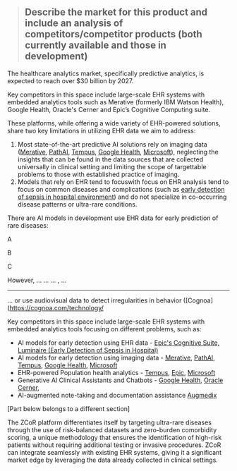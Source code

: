 > ## Describe the market for this product and include an analysis of competitors/competitor products (both currently available and those in development)

The healthcare analytics market, specifically predictive analytics, is expected to reach over $30 billion by 2027. 

Key competitors in this space include large-scale EHR systems with embedded analytics tools such as Merative (formerly IBM Watson Health), Google Health, Oracle's Cerner and Epic’s Cognitive Computing suite. 

These platforms, while offering a wide variety of EHR-powered solutions, share two key limitations in utilizing EHR data we aim to address:

1. Most state-of-the-art predictive AI solutions rely on imaging data ([Merative](https://www.merative.com/content/dam/merative/documents/ebook/achieving-the-benefits-of-ai.pdf), [PathAI](https://www.pathai.com/), [Tempus](https://www.tempus.com/radiology/), [Google Health](https://health.google/health-research/imaging-and-diagnostics/), [Microsoft](https://www.microsoft.com/en-us/research/project/ai-for-health/)), neglecting the insights that can be found in the data sources that are collected universally in clinical setting and limiting the scope of targettable problems to those with established practice of imaging. 
2. Models that rely on EHR tend to focuswith focus on EHR analysis tend to focus on common diseases and complications (such as [early detection of sepsis in hospital environment](https://www.mayoclinicplatform.org/2024/05/02/using-ai-to-predict-the-onset-of-sepsis)) and do not specialize in co-occurring disease patterns or ultra-rare conditions.

There are AI models in development use EHR data for early prediction of rare diseases:

A 

B

C

However, ... ... ... , ...

***


...   or use audiovisual data to detect irregularities in behavior ([Cognoa](https://cognoa.com/technology/

Key competitors in this space include large-scale EHR systems with embedded analytics tools focusing on different problems, such as:

* AI models for early detection using EHR data - [Epic's Cognitive Suite, Luminaire (Early Detection of Sepsis in Hospital)](https://www.mayoclinicplatform.org/2024/05/02/using-ai-to-predict-the-onset-of-sepsis/)
* AI models for early detection using imaging data - [Merative](https://www.merative.com/content/dam/merative/documents/ebook/achieving-the-benefits-of-ai.pdf), [PathAI](https://www.pathai.com/), [Tempus](https://www.tempus.com/radiology/), [Google Health](https://health.google/health-research/imaging-and-diagnostics/), [Microsoft](https://www.microsoft.com/en-us/research/project/ai-for-health/)
* EHR-powered Population health analytics - [Tempus](https://www.tempus.com/life-sciences/lens/), [Epic](https://www.epic.com/software/ai/), [Microsoft](https://www.microsoft.com/en-us/research/project/ai-for-health/)
* Generative AI Clinical Assistants and Chatbots - [Google Health](https://sites.research.google/med-palm/), [Oracle Cerner](https://www.oracle.com/news/announcement/ai-powered-oracle-clinical-digital-assistant-transforms-interactions-between-practitioners-and-patients-2024-06-24/), 
* AI-augmented note-taking and documentation assistance [Augmedix](https://www.augmedix.com/)



[Part below belongs to a different section]

The ZCoR platform differentiates itself by targeting ultra-rare diseases through the use of risk-balanced datasets and zero-burden comorbidity scoring, a unique methodology that ensures the identification of high-risk patients without requiring additional testing or invasive procedures. ZCoR can integrate seamlessly with existing EHR systems, giving it a significant market edge by leveraging the data already collected in clinical settings.
